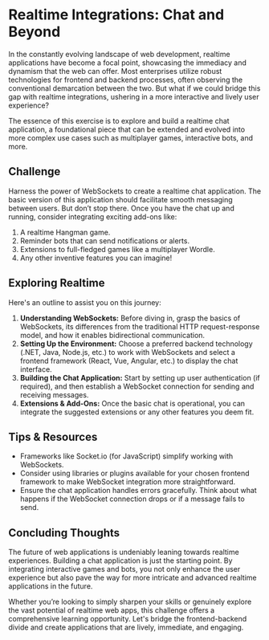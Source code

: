 # Realtime Integrations: Chat and Beyond

In the constantly evolving landscape of web development, realtime applications have become a focal point, showcasing the immediacy and dynamism that the web can offer. Most enterprises utilize robust technologies for frontend and backend processes, often observing the conventional demarcation between the two. But what if we could bridge this gap with realtime integrations, ushering in a more interactive and lively user experience?

The essence of this exercise is to explore and build a realtime chat application, a foundational piece that can be extended and evolved into more complex use cases such as multiplayer games, interactive bots, and more.

## Challenge

Harness the power of WebSockets to create a realtime chat application. The basic version of this application should facilitate smooth messaging between users. But don’t stop there. Once you have the chat up and running, consider integrating exciting add-ons like:

1. A realtime Hangman game.
2. Reminder bots that can send notifications or alerts.
3. Extensions to full-fledged games like a multiplayer Wordle.
4. Any other inventive features you can imagine!

## Exploring Realtime

Here's an outline to assist you on this journey:

1. **Understanding WebSockets:** Before diving in, grasp the basics of WebSockets, its differences from the traditional HTTP request-response model, and how it enables bidirectional communication.
2. **Setting Up the Environment:** Choose a preferred backend technology (.NET, Java, Node.js, etc.) to work with WebSockets and select a frontend framework (React, Vue, Angular, etc.) to display the chat interface.
3. **Building the Chat Application:** Start by setting up user authentication (if required), and then establish a WebSocket connection for sending and receiving messages.
4. **Extensions & Add-Ons:** Once the basic chat is operational, you can integrate the suggested extensions or any other features you deem fit.

## Tips & Resources

- Frameworks like Socket.io (for JavaScript) simplify working with WebSockets.
- Consider using libraries or plugins available for your chosen frontend framework to make WebSocket integration more straightforward.
- Ensure the chat application handles errors gracefully. Think about what happens if the WebSocket connection drops or if a message fails to send.

## Concluding Thoughts

The future of web applications is undeniably leaning towards realtime experiences. Building a chat application is just the starting point. By integrating interactive games and bots, you not only enhance the user experience but also pave the way for more intricate and advanced realtime applications in the future.

Whether you’re looking to simply sharpen your skills or genuinely explore the vast potential of realtime web apps, this challenge offers a comprehensive learning opportunity. Let's bridge the frontend-backend divide and create applications that are lively, immediate, and engaging.
